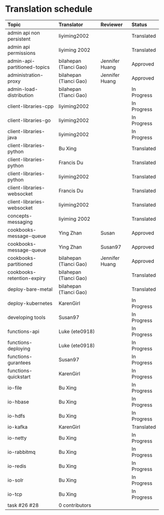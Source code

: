 # Translation schedule


Topic | Translator | Reviewer | Status 
:-----|:-----------|:---------|:------
admin api non persistent | liyiming2002 |  | Translated
admin api permissions | liyiming 2002 |  | Translated
admin-api-partitioned-topics | bilahepan (Tianci Gao) | Jennifer Huang | Approved 
administration-proxy | bilahepan (Tianci Gao) | Jennifer Huang | Approved
admin-load-distribution | bilahepan (Tianci Gao) | | In Progress
client-libraries-cpp | liyiming2002 | | In Progress
client-libraries-go | liyiming2002 | | In Progress
client-libraries-java | liyiming2002 | | In Progress
client-libraries-python | Bu Xing | | Translated
client-libraries-python | Francis Du | | Translated
client-libraries-python | liyiming2002 | | Translated
client-libraries-websocket | Francis Du | | Translated
client-libraries-websocket | liyiming2002 | | Translated
concepts-messaging | liyiming 2002 | | Translated
cookbooks-message-queue | Ying Zhan | Susan | Approved
cookbooks-message-queue | Ying Zhan | Susan97 | Approved
cookbooks-partitioned | bilahepan (Tianci Gao) |Jennifer Huang | Approved 
cookbooks-retention-expiry | bilahepan (Tianci Gao) | | Translated
deploy-bare-metal | bilahepan (Tianci Gao) | | Translated
deploy-kubernetes | KarenGirl | | In Progress 
developing tools | Susan97 | | In Progress
functions-api | Luke (ete0918) | | In Progress
functions-deploying | Luke (ete0918) | | In Progress
functions-gurantees | Susan97 | | In Progress
functions-quickstart | KarenGirl | | In Progress
io-file | Bu Xing | | In Progress
io-hbase | Bu Xing | | In Progress
io-hdfs | Bu Xing | | In Progress
io-kafka | KarenGirl | | Translated
io-netty | Bu Xing | | In Progress
io-rabbitmq | Bu Xing | | In Progress
io-redis | Bu Xing | | In Progress
io-solr | Bu Xing | | In Progress
io-tcp | Bu Xing | | In Progress
task #26 #28 | 0 contributors

